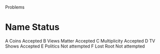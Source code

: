 Problems 
  
#	Name	 	        Status 
A	Coins           Accepted
B	Views Matter    Accepted
C	Multiplicity    Accepted
D	TV Shows        Accepted
E	Politics        Not attempted
F	Lost Root       Not attempted
